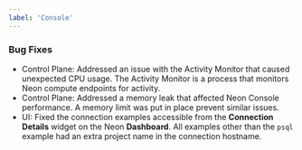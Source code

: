 ```yaml
---
label: 'Console'
---
```


### Bug Fixes

- Control Plane: Addressed an issue with the Activity Monitor that caused unexpected CPU usage. The Activity Monitor is a process that monitors Neon compute endpoints for activity.
- Control Plane: Addressed a memory leak that affected Neon Console performance. A memory limit was put in place prevent similar issues.
- UI: Fixed the connection examples accessible from the **Connection Details** widget on the Neon **Dashboard**. All examples other than the `psql` example had an extra project name in the connection hostname.
